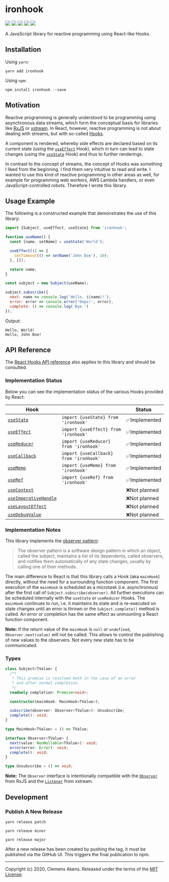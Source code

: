 # ironhook

[![][ci-badge]][ci-link] [![][version-badge]][version-link]
[![][license-badge]][license-link] [![][types-badge]][types-link]
[![][size-badge]][size-link]

[ci-badge]: https://github.com/clebert/ironhook/workflows/CI/badge.svg
[ci-link]: https://github.com/clebert/ironhook
[version-badge]: https://badgen.net/npm/v/ironhook
[version-link]: https://www.npmjs.com/package/ironhook
[license-badge]: https://badgen.net/npm/license/ironhook
[license-link]: https://github.com/clebert/ironhook/blob/master/LICENSE
[types-badge]: https://badgen.net/npm/types/ironhook
[types-link]: https://github.com/clebert/ironhook
[size-badge]: https://badgen.net/bundlephobia/minzip/ironhook
[size-link]: https://bundlephobia.com/result?p=ironhook

A JavaScript library for reactive programming using React-like Hooks.

## Installation

Using `yarn`:

```
yarn add ironhook
```

Using `npm`:

```
npm install ironhook --save
```

## Motivation

Reactive programming is generally understood to be programming using
asynchronous data streams, which form the conceptual basis for libraries like
[RxJS][rxjs] or [xstream][xstream]. In React, however, reactive programming is
not about dealing with streams, but with so-called
[Hooks](https://reactjs.org/docs/hooks-intro.html#motivation).

A component is rendered, whereby side effects are declared based on its current
state (using the
[`useEffect`](https://reactjs.org/docs/hooks-overview.html#effect-hook) Hook),
which in turn can lead to state changes (using the
[`useState`](https://reactjs.org/docs/hooks-overview.html#state-hook) Hook) and
thus to further renderings.

In contrast to the concept of streams, the concept of Hooks was something I
liked from the beginning. I find them very intuitive to read and write. I wanted
to use this kind of reactive programming in other areas as well, for example for
programming web workers, AWS Lambda handlers, or even JavaScript-controlled
robots. Therefore I wrote this library.

[rxjs]: https://github.com/ReactiveX/rxjs
[xstream]: https://github.com/staltz/xstream

## Usage Example

The following is a constructed example that demonstrates the use of this
library:

```js
import {Subject, useEffect, useState} from 'ironhook';

function useName() {
  const [name, setName] = useState('World');

  useEffect(() => {
    setTimeout(() => setName('John Doe'), 10);
  }, []);

  return name;
}

const subject = new Subject(useName);

subject.subscribe({
  next: name => console.log(`Hello, ${name}!`),
  error: error => console.error('Oops!', error),
  complete: () => console.log('Bye.')
});
```

Output:

```
Hello, World!
Hello, John Doe!
```

## API Reference

The [React Hooks API reference](https://reactjs.org/docs/hooks-reference.html)
also applies to this library and should be consulted.

### Implementation Status

Below you can see the implementation status of the various Hooks provided by
React:

| Hook                                         |                                        | Status        |
| -------------------------------------------- | -------------------------------------- | ------------- |
| [`useState`][usestate]                       | `import {useState} from 'ironhook'`    | ✅Implemented |
| [`useEffect`][useeffect]                     | `import {useEffect} from 'ironhook'`   | ✅Implemented |
| [`useReducer`][usereducer]                   | `import {useReducer} from 'ironhook'`  | ✅Implemented |
| [`useCallback`][usecallback]                 | `import {useCallback} from 'ironhook'` | ✅Implemented |
| [`useMemo`][usememo]                         | `import {useMemo} from 'ironhook'`     | ✅Implemented |
| [`useRef`][useref]                           | `import {useRef} from 'ironhook'`      | ✅Implemented |
| [`useContext`][usecontext]                   |                                        | ❌Not planned |
| [`useImperativeHandle`][useimperativehandle] |                                        | ❌Not planned |
| [`useLayoutEffect`][uselayouteffect]         |                                        | ❌Not planned |
| [`useDebugValue`][usedebugvalue]             |                                        | ❌Not planned |

[usestate]: https://reactjs.org/docs/hooks-reference.html#usestate
[useeffect]: https://reactjs.org/docs/hooks-reference.html#useeffect
[usecontext]: https://reactjs.org/docs/hooks-reference.html#usecontext
[usereducer]: https://reactjs.org/docs/hooks-reference.html#usereducer
[usecallback]: https://reactjs.org/docs/hooks-reference.html#usecallback
[usememo]: https://reactjs.org/docs/hooks-reference.html#usememo
[useref]: https://reactjs.org/docs/hooks-reference.html#useref
[useimperativehandle]:
  https://reactjs.org/docs/hooks-reference.html#useimperativehandle
[uselayouteffect]: https://reactjs.org/docs/hooks-reference.html#uselayouteffect
[usedebugvalue]: https://reactjs.org/docs/hooks-reference.html#usedebugvalue

### Implementation Notes

This library implements the
[observer pattern](https://en.wikipedia.org/wiki/Observer_pattern):

> The observer pattern is a software design pattern in which an object, called
> the subject, maintains a list of its dependents, called observers, and
> notifies them automatically of any state changes, usually by calling one of
> their methods.

The main difference to React is that this library calls a Hook (aka `mainHook`)
directly, without the need for a surrounding function component. The first
execution of the `mainHook` is scheduled as a microtask (i.e. asynchronous)
after the first call of `Subject.subscribe(observer)`. All further executions
can be scheduled internally with the `useState` or `useReducer` Hooks. The
`mainHook` continues to run, i.e. it maintains its state and is re-executed on
state changes until an error is thrown or the `Subject.complete()` method is
called. An error or completion has the same effect as unmounting a React
function component.

**Note:** If the return value of the `mainHook` is `null` or `undefined`,
`Observer.next(value)` will not be called. This allows to control the publishing
of new values to the observers. Not every new state has to be communicated.

### Types

```ts
class Subject<TValue> {
  /**
   * This promise is resolved both in the case of an error
   * and after normal completion.
   */
  readonly completion: Promise<void>;

  constructor(mainHook: MainHook<TValue>);

  subscribe(observer: Observer<TValue>): Unsubscribe;
  complete(): void;
}
```

```ts
type MainHook<TValue> = () => TValue;
```

```ts
interface Observer<TValue> {
  next(value: NonNullable<TValue>): void;
  error(error: Error): void;
  complete(): void;
}
```

```ts
type Unsubscribe = () => void;
```

**Note:** The `Observer` interface is intentionally compatible with the
[`Observer`](https://rxjs.dev/api/index/interface/Observer) from RxJS and the
[`Listener`](http://staltz.github.io/xstream/#listener) from xstream.

## Development

### Publish A New Release

```
yarn release patch
```

```
yarn release minor
```

```
yarn release major
```

After a new release has been created by pushing the tag, it must be published
via the GitHub UI. This triggers the final publication to npm.

---

Copyright (c) 2020, Clemens Akens. Released under the terms of the
[MIT License](https://github.com/clebert/ironhook/blob/master/LICENSE).
